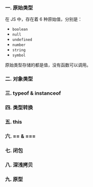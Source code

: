 ### 一. 原始类型

在 JS 中，存在着 6 种原始值，分别是：

- `boolean`
- `null`
- `undefined`
- `number`
- `string`
- `symbol`

原始类型存储的都是值，没有函数可以调用。

### 二. 对象类型

### 三. typeof & instanceof

### 四. 类型转换

### 五. this

### 六. == & ===

### 七. 闭包

### 八. 深浅拷贝

### 九. 原型

